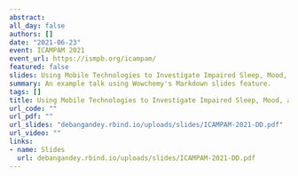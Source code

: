 ```yaml
---
abstract: 
all_day: false
authors: []
date: "2021-06-23"
event: ICAMPAM 2021 
event_url: https://ismpb.org/icampam/
featured: false
slides: Using Mobile Technologies to Investigate Impaired Sleep, Mood, and Energy as Real-Time Triggers   of Migraine
summary: An example talk using Wowchemy's Markdown slides feature.
tags: []
title: Using Mobile Technologies to Investigate Impaired Sleep, Mood, and Energy as Real-Time Triggers    of Migraine
url_code: ""
url_pdf: ""
url_slides: "debangandey.rbind.io/uploads/slides/ICAMPAM-2021-DD.pdf"
url_video: ""
links:
- name: Slides
  url: debangandey.rbind.io/uploads/slides/ICAMPAM-2021-DD.pdf
---
```


